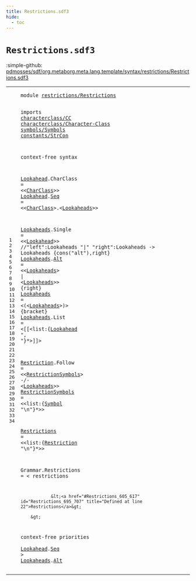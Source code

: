 ```yaml
---
title: Restrictions.sdf3
hide:
  - toc
---
```


# `Restrictions.sdf3`

:simple-github: [pdmosses/sdf/org.metaborg.meta.lang.template/syntax/restrictions/Restrictions.sdf3]

[pdmosses/sdf/org.metaborg.meta.lang.template/syntax/restrictions/Restrictions.sdf3]: https://github.com/pdmosses/sdf/blob/master/org.metaborg.meta.lang.template/syntax/restrictions/Restrictions.sdf3 "The source file on GitHub"

<div class="sdf3"><table class="highlighttable"><tbody><tr><td class="linenos"><div class="linenodiv"><pre><span></span>1
2
3
4
5
6
7
8
9
10
11
12
13
14
15
16
17
18
19
20
21
22
23
24
25
26
27
28
29
30
31
32
33
34
</pre></div></td>
<td class="code"><pre><code><span class="keyword">module</span> <a href="../../sdf2-core/Sdf2-Syntax.sdf3#restrictions/Restrictions_302_327" id="restrictions/Restrictions_7_32" title="Referenced at ../../sdf2-core/Sdf2-Syntax.sdf3 line 14">restrictions/Restrictions</a>
  
<span class="keyword">imports</span> <a href="../../characterclass/CC.sdf3#characterclass/CC_7_24" id="characterclass/CC_44_61" title="Defined at ../../characterclass/CC.sdf3 line 1">characterclass/CC</a> 
                <a href="../../characterclass/Character-Class.sdf3#characterclass/Character-Class_7_37" id="characterclass/Character-Class_65_95" title="Defined at ../../characterclass/Character-Class.sdf3 line 1">characterclass/Character-Class</a>
                <a href="../../symbols/Symbols.sdf3#symbols/Symbols_7_22" id="symbols/Symbols_98_113" title="Defined at ../../symbols/Symbols.sdf3 line 1">symbols/Symbols</a> 
                <a href="../../constants/StrCon.sdf3#constants/StrCon_7_23" id="constants/StrCon_117_133" title="Defined at ../../constants/StrCon.sdf3 line 1">constants/StrCon</a>

<span class="keyword">context-free syntax</span>
  
<a href="#Lookahead_748_757" id="Lookahead_158_167" title="Referenced at line 33">Lookahead</a>.<span class="cons_Constructor"><span id="CharClass_168_177" title="Not referenced locally, nor via imports">CharClass</span></span> = &lt;&lt;<a href="../../characterclass/Character-Class.sdf3#CharClass_456_465" id="CharClass_182_191" title="Defined at ../../characterclass/Character-Class.sdf3 line 17, 18, 20, 22, 24, 25">CharClass</a>&gt;&gt;
<a href="#Lookahead_748_757" id="Lookahead_194_203" title="Referenced at line 33">Lookahead</a>.<span class="cons_Constructor"><a href="#Seq_758_761" id="Seq_204_207" title="Referenced at line 33">Seq</a></span> = &lt;&lt;<a href="../../characterclass/Character-Class.sdf3#CharClass_456_465" id="CharClass_212_221" title="Defined at ../../characterclass/Character-Class.sdf3 line 17, 18, 20, 22, 24, 25">CharClass</a>&gt;<span class="cons_String">.</span>&lt;<a href="#Lookaheads_240_250" id="Lookaheads_224_234" title="Defined at line 13, 15, 16, 17">Lookaheads</a>&gt;&gt;  

<a href="#Lookaheads_769_779" id="Lookaheads_240_250" title="Referenced at line 34; ../../TemplateLang.sdf3 line 37">Lookaheads</a>.<span class="cons_Constructor"><span id="Single_251_257" title="Not referenced locally, nor via imports">Single</span></span> = &lt;&lt;<a href="#Lookahead_158_167" id="Lookahead_262_271" title="Defined at line 10, 11">Lookahead</a>&gt;&gt;
<span class="layout">//"left":Lookaheads "|" "right":Lookaheads -&gt; Lookaheads  {cons("alt"),right}</span>
<a href="#Lookaheads_769_779" id="Lookaheads_352_362" title="Referenced at line 34; ../../TemplateLang.sdf3 line 37">Lookaheads</a>.<span class="cons_Constructor"><a href="#Alt_780_783" id="Alt_363_366" title="Referenced at line 34">Alt</a></span> = &lt;&lt;<a href="#Lookaheads_240_250" id="Lookaheads_371_381" title="Defined at line 13, 15, 16, 17">Lookaheads</a>&gt; <span class="cons_String">|</span> &lt;<a href="#Lookaheads_240_250" id="Lookaheads_386_396" title="Defined at line 13, 15, 16, 17">Lookaheads</a>&gt;&gt; {<span class="keyword">right</span>}
<a href="#Lookaheads_769_779" id="Lookaheads_407_417" title="Referenced at line 34; ../../TemplateLang.sdf3 line 37">Lookaheads</a> = &lt;<span class="cons_String">(</span>&lt;<a href="#Lookaheads_240_250" id="Lookaheads_423_433" title="Defined at line 13, 15, 16, 17">Lookaheads</a>&gt;<span class="cons_String">)</span>&gt; {<span class="keyword">bracket</span>}
<a href="#Lookaheads_769_779" id="Lookaheads_447_457" title="Referenced at line 34; ../../TemplateLang.sdf3 line 37">Lookaheads</a>.<span class="cons_Constructor"><span id="List_458_462" title="Not referenced locally, nor via imports">List</span></span> = &lt;<span class="cons_String">[[</span>&lt;<span class="cons_Unquoted"><span id="list_469_473" title="Not referenced locally, nor via imports">list</span></span>:{<a href="#Lookahead_158_167" id="Lookahead_475_484" title="Defined at line 10, 11">Lookahead</a> <span class="cons_Lit">", "</span>}*&gt;<span class="cons_String">]]</span>&gt;

<a href="#Restriction_628_639" id="Restriction_497_508" title="Referenced at line 22">Restriction</a>.<span class="cons_Constructor"><span id="Follow_509_515" title="Not referenced locally, nor via imports">Follow</span></span> = &lt;&lt;<a href="#RestrictionSymbols_558_576" id="RestrictionSymbols_520_538" title="Defined at line 20">RestrictionSymbols</a>&gt; <span class="cons_String">-/-</span> &lt;<a href="#Lookaheads_240_250" id="Lookaheads_545_555" title="Defined at line 13, 15, 16, 17">Lookaheads</a>&gt;&gt;
<a href="#RestrictionSymbols_520_538" id="RestrictionSymbols_558_576" title="Referenced at line 19">RestrictionSymbols</a> = &lt;&lt;<span class="cons_Unquoted"><span id="list_581_585" title="Not referenced locally, nor via imports">list</span></span>:{<a href="../../characterclass/CC.sdf3#Symbol_114_120" id="Symbol_587_593" title="Defined at ../../characterclass/CC.sdf3 line 7">Symbol</a> <span class="cons_Lit">"\n"</span>}*&gt;&gt;
 
<a href="#Restrictions_695_707" id="Restrictions_605_617" title="Referenced at line 27; ../../sdf2-core/Sdf2-Syntax.sdf3 line 47">Restrictions</a> = &lt;&lt;<span class="cons_Unquoted"><span id="list_622_626" title="Not referenced locally, nor via imports">list</span></span>:{<a href="#Restriction_497_508" id="Restriction_628_639" title="Defined at line 19">Restriction</a> <span class="cons_Lit">"\n"</span>}*&gt;&gt;
 
<span id="Grammar_651_658" title="Not referenced locally, nor via imports">Grammar</span>.<span class="cons_Constructor"><span id="Restrictions_659_671" title="Not referenced locally, nor via imports">Restrictions</span></span> = &lt;
        <span class="cons_String">restrictions</span>
        
                &lt;<a href="#Restrictions_605_617" id="Restrictions_695_707" title="Defined at line 22">Restrictions</a>&gt;
        
        &gt;


<span class="keyword">context-free priorities</span>    
    <a href="#Lookahead_158_167" id="Lookahead_748_757" title="Defined at line 10, 11">Lookahead</a>.<span class="cons_Constructor"><a href="#Seq_204_207" id="Seq_758_761" title="Defined at line 11">Seq</a></span> &gt; 
    <a href="#Lookaheads_240_250" id="Lookaheads_769_779" title="Defined at line 13, 15, 16, 17">Lookaheads</a>.<span class="cons_Constructor"><a href="#Alt_363_366" id="Alt_780_783" title="Defined at line 15">Alt</a></span>
</code></pre></td></tr></tbody></table></div>